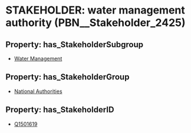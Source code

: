 # STAKEHOLDER: __water management authority__ (PBN__Stakeholder_2425)

## Property: has_StakeholderSubgroup

* [Water Management](PBN__StakeholderSubgroup_117)

## Property: has_StakeholderGroup

* [National Authorities](PBN__StakeholderGroup_7)

## Property: has_StakeholderID

* [Q1501619](Q1501619)

